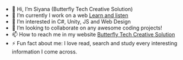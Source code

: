 - 👋 Hi, I’m Siyana (Butterfly Tech Creative Solution)
- 🔭 I’m currently I work on a web <a href="https://bluebutterflies.github.io/LearnWithMe/">Learn and listen</a>
- 👀 I’m interested in C#, Unity, JS and Web Design
- 👯 I’m looking to collaborate on any awesome coding projects!
- 📫 How to reach me in my website <a href="https://bluebutterflies.github.io/ButterflyTech/" target="_blank">Butterfly Tech Creative Solution</a>
- ⚡️ Fun fact about me: I love read, search and study every interesting information I come across.

<!---
BlueButterflies/BlueButterflies is a ✨ special ✨ repository because its `README.md` (this file) appears on your GitHub profile.
You can click the Preview link to take a look at your changes.
--->
